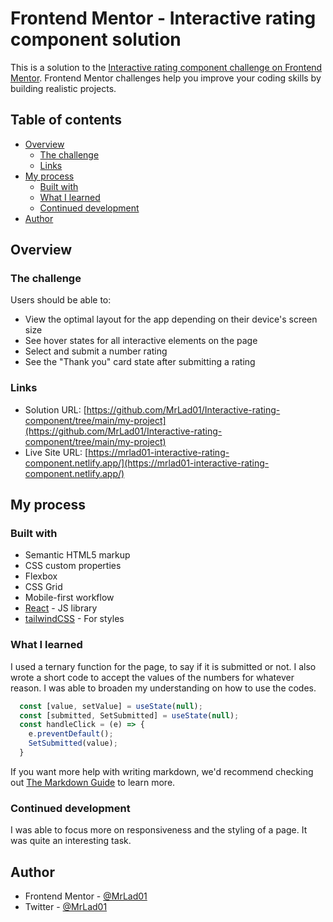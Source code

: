 # Frontend Mentor - Interactive rating component solution

This is a solution to the [Interactive rating component challenge on Frontend Mentor](https://www.frontendmentor.io/challenges/interactive-rating-component-koxpeBUmI). Frontend Mentor challenges help you improve your coding skills by building realistic projects. 

## Table of contents

- [Overview](#overview)
  - [The challenge](#the-challenge)
  - [Links](#links)
- [My process](#my-process)
  - [Built with](#built-with)
  - [What I learned](#what-i-learned)
  - [Continued development](#continued-development)
- [Author](#author)



## Overview

### The challenge

Users should be able to:

- View the optimal layout for the app depending on their device's screen size
- See hover states for all interactive elements on the page
- Select and submit a number rating
- See the "Thank you" card state after submitting a rating


### Links

- Solution URL: [https://github.com/MrLad01/Interactive-rating-component/tree/main/my-project](https://github.com/MrLad01/Interactive-rating-component/tree/main/my-project)
- Live Site URL: [https://mrlad01-interactive-rating-component.netlify.app/](https://mrlad01-interactive-rating-component.netlify.app/)

## My process

### Built with

- Semantic HTML5 markup
- CSS custom properties
- Flexbox
- CSS Grid
- Mobile-first workflow
- [React](https://reactjs.org/) - JS library
- [tailwindCSS](https://tailwindcss.com/) - For styles


### What I learned

I used a ternary function for the page, to say if it is submitted or not. I also wrote a short code to accept the values of the numbers for whatever reason. I was able to broaden my understanding on how to use the codes.


```js
  const [value, setValue] = useState(null);
  const [submitted, SetSubmitted] = useState(null); 
  const handleClick = (e) => {
    e.preventDefault();
    SetSubmitted(value);
  }
```

If you want more help with writing markdown, we'd recommend checking out [The Markdown Guide](https://www.markdownguide.org/) to learn more.


### Continued development

I was able to focus more on responsiveness and the styling of a page. It was quite an interesting task.

## Author

- Frontend Mentor - [@MrLad01](https://www.frontendmentor.io/profile/MrLad01)
- Twitter - [@MrLad01](https://www.twitter.com/MrLad01)
